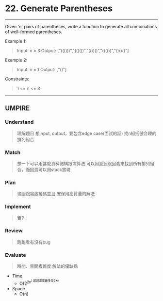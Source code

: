 # 22. Generate Parentheses
--- 
Given 'n' pairs of parentheses, write a function to generate all combinations of well-formed parentheses.

Example 1:
> Input: n = 3
> Output: ["((()))","(()())","(())()","()(())","()()()"]

Example 2:
> Input: n = 1
> Output: ["()"]

Constraints:
> 1 <= n <= 8
---

## UMPIRE
### Understand
> 理解題目
> 想input, output，要包含edge case(面試的話)
找n組括號合理的排列組合
### Match
> 想一下可以用甚麼資料結構跟演算法
可以用遞迴跟回溯來找到所有排列組合，而回溯可以用stack實現
### Plan
> 畫圖跟寫虛擬碼並且
> 確保用高質量的解法

### Implement
> 實作

### Review
> 跑跑看有沒有bug

### Evaluate
> 時間、空間複雜度
> 解法的優缺點
* Time
    * O(2<sup>2n<sup>) 遞迴深度最多是2*n
* Space
    * O(n) 